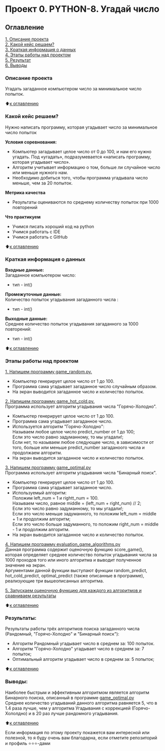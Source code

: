 # Проект 0. PYTHON-8. Угадай число

## Оглавление  
[1. Описание проекта](https://github.com/MugenKom/Mugen_progects/blob/main/PYTHON-8_Guess_the_number/README.md#Описание-проекта)  
[2. Какой кейс решаем?](https://github.com/MugenKom/Mugen_progects/blob/main/PYTHON-8_Guess_the_number/README.md#Какой-кейс-решаем)  
[3. Краткая информация о данных](https://github.com/MugenKom/Mugen_progects/blob/main/PYTHON-8_Guess_the_number/README.md#Краткая-информация-о-данных)  
[4. Этапы работы над проектом](https://github.com/MugenKom/Mugen_progects/blob/main/PYTHON-8_Guess_the_number/README.md#Этапы-работы-над-проектом)  
[5. Результат](https://github.com/MugenKom/Mugen_progects/blob/main/PYTHON-8_Guess_the_number/README.md#Результат)    
[6. Выводы](https://github.com/MugenKom/Mugen_progects/blob/main/PYTHON-8_Guess_the_number/README.md#Выводы) 

### Описание проекта    
Угадать загаданное компьютером число за минимальное число попыток.

:arrow_up:[к оглавлению](https://github.com/MugenKom/Mugen_progects/blob/main/PYTHON-8_Guess_the_number/README.md#Оглавление)


### Какой кейс решаем?    
Нужно написать программу, которая угадывает число за минимальное число попыток

**Условия соревнования:**
- Компьютер загадывает целое число от 0 до 100, и нам его нужно угадать. Под «угадать», подразумевается «написать программу, которая угадывает число».
- Алгоритм учитывает информацию о том, больше ли случайное число или меньше нужного нам.
- Необходимо добиться того, чтобы программа угадывала число меньше, чем за 20 попыток.

**Метрика качества**     
- Результаты оцениваются по среднему количеству попыток при 1000 повторений

**Что практикуем**     
- Учимся писать хороший код на python  
- Учимся работать с IDE
- Учимся работать с GitHub

:arrow_up:[к оглавлению](https://github.com/MugenKom/Mugen_progects/blob/main/PYTHON-8_Guess_the_number/README.md#Оглавление)  


### Краткая информация о данных

**Входные данные:**  
Загаданное компьютером число:  
- тип - int()

**Промежуточные данные:**  
Количество попыток угадывания загаданного числа :
- тип - int()

**Выходные данные:**  
Среднее количество попыток угадывания загаданного за 1000 повторений:
- тип - int()

  
:arrow_up:[к оглавлению](https://github.com/MugenKom/Mugen_progects/blob/main/PYTHON-8_Guess_the_number/README.md#Оглавление)


### Этапы работы над проектом  

[1. Напишем программу game_random.py.](https://github.com/MugenKom/Mugen_progects/blob/main/PYTHON-8_Guess_the_number/game_random.py)
- Компьютер генерирует целое число от 1 до 100.
- Программа сама угадывает загаданное число случайным образом. 
- На экран выводится загаданное число и количество попыток. 

[2. Напишем программу game_hot_cold.py.](https://github.com/MugenKom/Mugen_progects/blob/main/PYTHON-8_Guess_the_number/game_hot_cold.py)   
Программа использует алгоритм угадывания числа "Горячо-Холодно". 
- Компьютер генерирует целое число от 1 до 100.
- Программа сама угадывает загаданное число.  
- Используется алгоритм "Горячо-Холодно":  
        Называем любое целое число predict_number от 1 до 100;  
        Если это число равно задуманному, то мы угадали!;  
        Если нет, то называем любое следующее число, в зависимости от того, больше или меньше predict_number загаданоого числа и продолжаем алгоритм.   
- На экран выводится загаданное число и количество попыток.  

[3. Напишем программу game_optimal.py](https://github.com/MugenKom/Mugen_progects/blob/main/PYTHON-8_Guess_the_number/game_optimal.py)  
Программа использует алгоритм угадывания числа "Бинарный поиск".    
- Компьютер генерирует целое число от 1 до 100.
- Программа сама угадывает загаданное число.
- Используемый алгоритм:   
        Положим left_num = 1 и rightt_num = 100.  
        Называем число, равное middle = (left_num + right_num) // 2;  
        Если это число равно задуманному, то мы угадали!;  
        Если это число меньше задуманного, то положим left_num = middle + 1 и продолжим алгоритм;  
        Если это число больше задуманного, то положим right_num = middle - 1 и продолжим алгоритм.   
- На экран выводится загаданное число и количество попыток. 

[4. Напишем программу evaluation_game_algorithms.py](https://github.com/MugenKom/Mugen_progects/blob/main/PYTHON-8_Guess_the_number/evaluation_game_algorithms.py)  
Данная программа содержит оценочную функцию score_game(), которая определяет среднее количество попыток угадывания числа за 1000 проходов того или иного алгоритма и выводит полученное значение на экран.  
Аргументами данной функции выступают функции random_predict, hot_cold_predict, optimal_predict (также описанные в программе), реализующие три вышеописанных алгоритма.

[5. Запускаем оценочную функцию для каждого из алгоритмов и сравниваем результаты](https://github.com/MugenKom/Mugen_progects/blob/main/PYTHON-8_Guess_the_number/game_jupyter.ipynb)

:arrow_up:[к оглавлению](https://github.com/MugenKom/Mugen_progects/blob/main/PYTHON-8_Guess_the_number/README.md#Оглавление)


### Результаты:  
Результаты работы трёх алгоритмов поиска загаданного числа (Рандомный, "Горячо-Холодно" и "Бинарный поиск"):
 - Алгоритм Рандомный угадывает число в среднем за: 100 попыток.
 - Алгоритм "Горячо-Холодно" угадывает число в среднем за: 7 попыток;
 - Оптимальный алгоритм угадывает число в среднем за: 5 попыток;
 
:arrow_up:[к оглавлению](https://github.com/MugenKom/Mugen_progects/blob/main/PYTHON-8_Guess_the_number/README.md#Оглавление)


### Выводы:  
Наиболее быстрым и эффективным алгоритмом является алгоритм Бинарного поиска, описанный в программе [game_optimal.py](https://github.com/MugenKom/Mugen_progects/blob/main/PYTHON-8_Guess_the_number/game_optimal.py)  
Среднее количество угадываний данного алгоритма равняется 5, что в 1.4 раза лучше, чем у алгоритма Угадывания с коррекцией (Горячо-Хололдно) и в 20 раз лучше рандомного угадывания.

:arrow_up:[к оглавлению](https://github.com/MugenKom/Mugen_progects/blob/main/PYTHON-8_Guess_the_number/README.md#Оглавление)


Если информация по этому проекту покажется вам интересной или полезной, то я буду очень вам благодарна, если отметите репозиторий и профиль ⭐️⭐️⭐️-дами